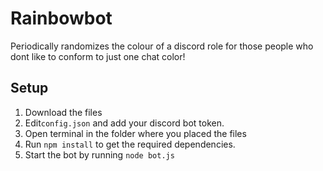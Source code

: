# Rainbowbot

Periodically randomizes the colour of a discord role for those people who dont like to conform to just one chat color!

## Setup
 1. Download the files
 2. Edit`config.json` and add your discord bot token.
 3. Open terminal in the folder where you placed the files
 4. Run `npm install` to get the required dependencies.
 5. Start the bot by running `node bot.js`
 
